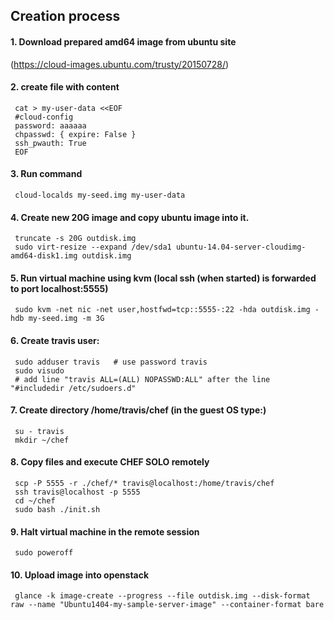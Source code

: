 Creation process
----------------------

#### 1. Download prepared amd64 image from ubuntu site
(https://cloud-images.ubuntu.com/trusty/20150728/)
#### 2. create file with content
     cat > my-user-data <<EOF
     #cloud-config
     password: aaaaaa
     chpasswd: { expire: False }
     ssh_pwauth: True
     EOF
#### 3. Run command
     cloud-localds my-seed.img my-user-data

#### 4. Create new 20G image and copy ubuntu image into it.
     truncate -s 20G outdisk.img
     sudo virt-resize --expand /dev/sda1 ubuntu-14.04-server-cloudimg-amd64-disk1.img outdisk.img

#### 5. Run virtual machine using kvm (local ssh (when started) is forwarded to port localhost:5555)
     sudo kvm -net nic -net user,hostfwd=tcp::5555-:22 -hda outdisk.img -hdb my-seed.img -m 3G

#### 6. Create travis user:
     sudo adduser travis   # use password travis
     sudo visudo
     # add line "travis ALL=(ALL) NOPASSWD:ALL" after the line "#includedir /etc/sudoers.d"

#### 7. Create directory /home/travis/chef (in the guest OS type:)
     su - travis
     mkdir ~/chef

#### 8. Copy files and execute CHEF SOLO remotely
     scp -P 5555 -r ./chef/* travis@localhost:/home/travis/chef
     ssh travis@localhost -p 5555
     cd ~/chef
     sudo bash ./init.sh
#### 9. Halt virtual machine in the remote session
     sudo poweroff

#### 10. Upload image into openstack
     glance -k image-create --progress --file outdisk.img --disk-format raw --name "Ubuntu1404-my-sample-server-image" --container-format bare

